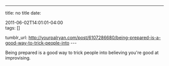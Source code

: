 ---
title: no title
date:

 2011-06-02T14:01:01-04:00  
tags:  []

tumblr_url:
http://yourpalryan.com/post/6107286680/being-prepared-is-a-good-way-to-trick-people-into
\-\--

Being prepared is a good way to trick people into believing you're good
at improvising.
